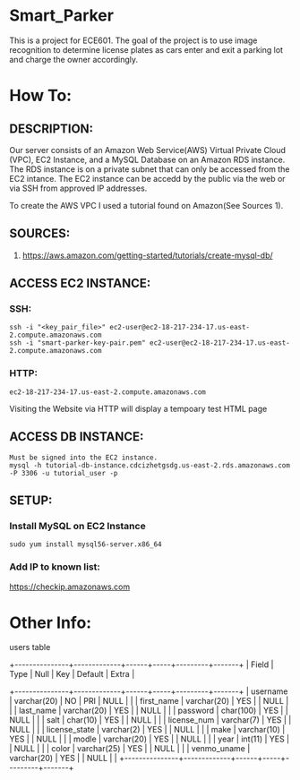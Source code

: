 # Smart_Parker
This is a project for ECE601. The goal of the project is to use image recognition to determine license plates as cars enter and exit a parking lot and charge the owner accordingly. 

# How To:

## DESCRIPTION:

Our server consists of an Amazon Web Service(AWS) Virtual Private Cloud (VPC), EC2 Instance, and a MySQL Database on an Amazon RDS instance. The RDS instance is on a private subnet that can only be accessed from the EC2 intance. The EC2 instance can be accedd by the public via the web or via SSH from approved IP addresses. 

To create the AWS VPC I used a tutorial found on Amazon(See Sources 1).


## SOURCES:
1) https://aws.amazon.com/getting-started/tutorials/create-mysql-db/


## ACCESS EC2 INSTANCE:
### SSH: 
	ssh -i "<key_pair_file>" ec2-user@ec2-18-217-234-17.us-east-2.compute.amazonaws.com
	ssh -i "smart-parker-key-pair.pem" ec2-user@ec2-18-217-234-17.us-east-2.compute.amazonaws.com
### HTTP:
	ec2-18-217-234-17.us-east-2.compute.amazonaws.com

Visiting the Website via HTTP will display a tempoary test HTML page 


## ACCESS DB INSTANCE:
	Must be signed into the EC2 instance.
	mysql -h tutorial-db-instance.cdcizhetgsdg.us-east-2.rds.amazonaws.com -P 3306 -u tutorial_user -p


## SETUP:

### Install MySQL on EC2 Instance
	sudo yum install mysql56-server.x86_64

### Add IP to known list:
   https://checkip.amazonaws.com

# Other Info: 
users table 

+---------------+-------------+------+-----+---------+-------+
| Field         | Type        | Null | Key | Default | Extra |

+---------------+-------------+------+-----+---------+-------+
| username      | varchar(20) | NO   | PRI | NULL    |       |
| first_name    | varchar(20) | YES  |     | NULL    |       |
| last_name     | varchar(20) | YES  |     | NULL    |       |
| password      | char(100)   | YES  |     | NULL    |       |
| salt          | char(10)    | YES  |     | NULL    |       |
| license_num   | varchar(7)  | YES  |     | NULL    |       |
| license_state | varchar(2)  | YES  |     | NULL    |       |
| make          | varchar(10) | YES  |     | NULL    |       |
| modle         | varchar(20) | YES  |     | NULL    |       |
| year          | int(11)     | YES  |     | NULL    |       |
| color         | varchar(25) | YES  |     | NULL    |       |
| venmo_uname   | varchar(20) | YES  |     | NULL    |       |
+---------------+-------------+------+-----+---------+-------+